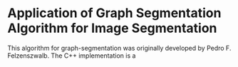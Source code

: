 # Application of Graph Segmentation Algorithm for Image Segmentation

This algorithm for graph-segmentation was originally developed by Pedro F. Felzenszwalb. The C++ implementation is a